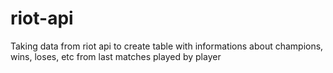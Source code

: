 # riot-api
Taking data from riot api to create table with informations about champions, wins, loses, etc from last matches played by player
